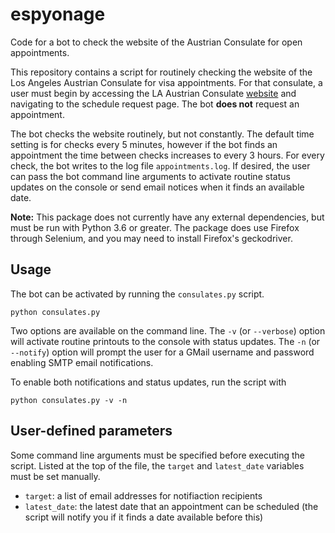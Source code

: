 # espyonage
Code for a bot to check the website of the Austrian Consulate for open appointments.

This repository contains a script for routinely checking the website of the Los Angeles Austrian Consulate for visa appointments. 
For that consulate, a user must begin by accessing the LA Austrian Consulate [website](https://appointment.bmeia.gv.at/?Office=los-angeles) and navigating to the schedule request page. 
The bot **does not** request an appointment. 

The bot checks the website routinely, but not constantly. 
The default time setting is for checks every 5 minutes, however if the bot finds an appointment the time between checks increases to every 3 hours.
For every check, the bot writes to the log file `appointments.log`.
If desired, the user can pass the bot command line arguments to activate routine status updates on the console or send email notices when it finds an available date.

**Note:** This package does not currently have any external dependencies, but must be run with Python 3.6 or greater. The package does use Firefox through Selenium, and you may need to install Firefox's geckodriver.

## Usage

The bot can be activated by running the `consulates.py` script.

```
python consulates.py
```

Two options are available on the command line.
The `-v` (or `--verbose`) option will activate routine printouts to the console with status updates.
The `-n` (or `--notify`) option will prompt the user for a GMail username and password enabling SMTP email notifications.

To enable both notifications and status updates, run the script with

```
python consulates.py -v -n
```

## User-defined parameters

Some command line arguments must be specified before executing the script.
Listed at the top of the file, the `target` and `latest_date` variables must be set manually.

* `target`: a list of email addresses for notifiaction recipients
* `latest_date`: the latest date that an appointment can be scheduled (the script will notify you if it finds a date available before this)
